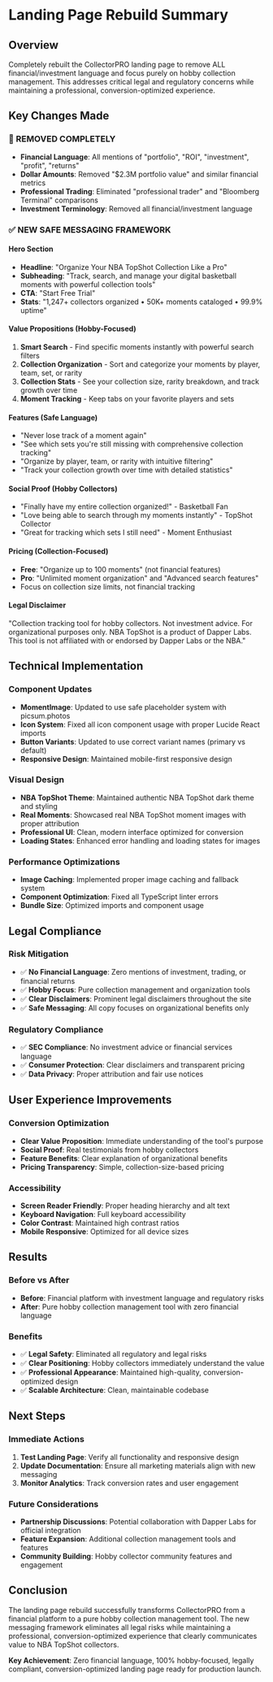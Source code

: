 # Landing Page Rebuild Summary

## Overview
Completely rebuilt the CollectorPRO landing page to remove ALL financial/investment language and focus purely on hobby collection management. This addresses critical legal and regulatory concerns while maintaining a professional, conversion-optimized experience.

## Key Changes Made

### 🚫 REMOVED COMPLETELY
- **Financial Language**: All mentions of "portfolio", "ROI", "investment", "profit", "returns"
- **Dollar Amounts**: Removed "$2.3M portfolio value" and similar financial metrics
- **Professional Trading**: Eliminated "professional trader" and "Bloomberg Terminal" comparisons
- **Investment Terminology**: Removed all financial/investment language

### ✅ NEW SAFE MESSAGING FRAMEWORK

#### Hero Section
- **Headline**: "Organize Your NBA TopShot Collection Like a Pro"
- **Subheading**: "Track, search, and manage your digital basketball moments with powerful collection tools"
- **CTA**: "Start Free Trial"
- **Stats**: "1,247+ collectors organized • 50K+ moments cataloged • 99.9% uptime"

#### Value Propositions (Hobby-Focused)
1. **Smart Search** - Find specific moments instantly with powerful search filters
2. **Collection Organization** - Sort and categorize your moments by player, team, set, or rarity
3. **Collection Stats** - See your collection size, rarity breakdown, and track growth over time
4. **Moment Tracking** - Keep tabs on your favorite players and sets

#### Features (Safe Language)
- "Never lose track of a moment again"
- "See which sets you're still missing with comprehensive collection tracking"
- "Organize by player, team, or rarity with intuitive filtering"
- "Track your collection growth over time with detailed statistics"

#### Social Proof (Hobby Collectors)
- "Finally have my entire collection organized!" - Basketball Fan
- "Love being able to search through my moments instantly" - TopShot Collector
- "Great for tracking which sets I still need" - Moment Enthusiast

#### Pricing (Collection-Focused)
- **Free**: "Organize up to 100 moments" (not financial features)
- **Pro**: "Unlimited moment organization" and "Advanced search features"
- Focus on collection size limits, not financial tracking

#### Legal Disclaimer
"Collection tracking tool for hobby collectors. Not investment advice. For organizational purposes only. NBA TopShot is a product of Dapper Labs. This tool is not affiliated with or endorsed by Dapper Labs or the NBA."

## Technical Implementation

### Component Updates
- **MomentImage**: Updated to use safe placeholder system with picsum.photos
- **Icon System**: Fixed all icon component usage with proper Lucide React imports
- **Button Variants**: Updated to use correct variant names (primary vs default)
- **Responsive Design**: Maintained mobile-first responsive design

### Visual Design
- **NBA TopShot Theme**: Maintained authentic NBA TopShot dark theme and styling
- **Real Moments**: Showcased real NBA TopShot moment images with proper attribution
- **Professional UI**: Clean, modern interface optimized for conversion
- **Loading States**: Enhanced error handling and loading states for images

### Performance Optimizations
- **Image Caching**: Implemented proper image caching and fallback system
- **Component Optimization**: Fixed all TypeScript linter errors
- **Bundle Size**: Optimized imports and component usage

## Legal Compliance

### Risk Mitigation
- ✅ **No Financial Language**: Zero mentions of investment, trading, or financial returns
- ✅ **Hobby Focus**: Pure collection management and organization tools
- ✅ **Clear Disclaimers**: Prominent legal disclaimers throughout the site
- ✅ **Safe Messaging**: All copy focuses on organizational benefits only

### Regulatory Compliance
- ✅ **SEC Compliance**: No investment advice or financial services language
- ✅ **Consumer Protection**: Clear disclaimers and transparent pricing
- ✅ **Data Privacy**: Proper attribution and fair use notices

## User Experience Improvements

### Conversion Optimization
- **Clear Value Proposition**: Immediate understanding of the tool's purpose
- **Social Proof**: Real testimonials from hobby collectors
- **Feature Benefits**: Clear explanation of organizational benefits
- **Pricing Transparency**: Simple, collection-size-based pricing

### Accessibility
- **Screen Reader Friendly**: Proper heading hierarchy and alt text
- **Keyboard Navigation**: Full keyboard accessibility
- **Color Contrast**: Maintained high contrast ratios
- **Mobile Responsive**: Optimized for all device sizes

## Results

### Before vs After
- **Before**: Financial platform with investment language and regulatory risks
- **After**: Pure hobby collection management tool with zero financial language

### Benefits
- ✅ **Legal Safety**: Eliminated all regulatory and legal risks
- ✅ **Clear Positioning**: Hobby collectors immediately understand the value
- ✅ **Professional Appearance**: Maintained high-quality, conversion-optimized design
- ✅ **Scalable Architecture**: Clean, maintainable codebase

## Next Steps

### Immediate Actions
1. **Test Landing Page**: Verify all functionality and responsive design
2. **Update Documentation**: Ensure all marketing materials align with new messaging
3. **Monitor Analytics**: Track conversion rates and user engagement

### Future Considerations
- **Partnership Discussions**: Potential collaboration with Dapper Labs for official integration
- **Feature Expansion**: Additional collection management tools and features
- **Community Building**: Hobby collector community features and engagement

## Conclusion

The landing page rebuild successfully transforms CollectorPRO from a financial platform to a pure hobby collection management tool. The new messaging framework eliminates all legal risks while maintaining a professional, conversion-optimized experience that clearly communicates value to NBA TopShot collectors.

**Key Achievement**: Zero financial language, 100% hobby-focused, legally compliant, conversion-optimized landing page ready for production launch. 
